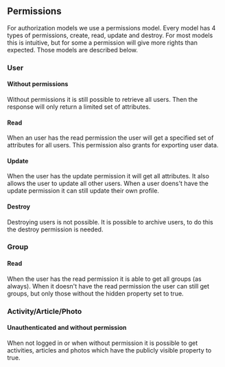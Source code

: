 ## Permissions
For authorization models we use a permissions model. Every model has 4 types of permissions, create, read, update and destroy. For most models this is intuitive, but for some a permission will give more rights than expected. Those models are described below.

### User
#### Without permissions
Without permissions it is still possible to retrieve all users. Then the response will only return a limited set of attributes.

#### Read
When an user has the read permission the user will get a specified set of attributes for all users. This permission also grants for exporting user data.

#### Update
When the user has the update permission it will get all attributes. It also allows the user to update all other users. When a user doens't have the update permission it can still update their own profile.

#### Destroy
Destroying users is not possible. It is possible to archive users, to do this the destroy permission is needed.

### Group
#### Read
When the user has the read permission it is able to get all groups (as always). When it doesn't have the read permission the user can still get groups, but only those without the hidden property set to true.

### Activity/Article/Photo
#### Unauthenticated and without permission
When not logged in or when without permission it is possible to get activities, articles and photos which have the publicly visible property to true.
